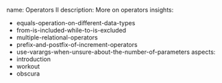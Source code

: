 name: Operators II
description: More on operators
insights:
  - equals-operation-on-different-data-types
  - from-is-included-while-to-is-excluded
  - multiple-relational-operators
  - prefix-and-postfix-of-increment-operators
  - use-varargs-when-unsure-about-the-number-of-parameters
aspects:
  - introduction
  - workout
  - obscura
